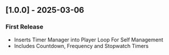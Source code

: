 ## [1.0.0] - 2025-03-06
### First Release
- Inserts Timer Manager into Player Loop For Self Management
- Includes Countdown, Frequency and Stopwatch Timers